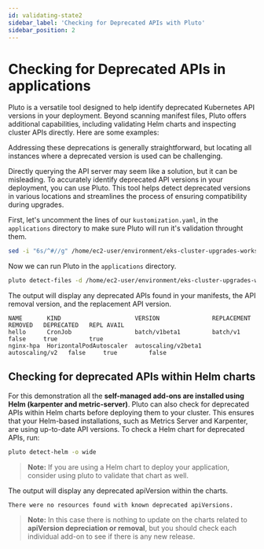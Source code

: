 ```yaml
---
id: validating-state2
sidebar_label: 'Checking for Deprecated APIs with Pluto'
sidebar_position: 2
---
```


# Checking for Deprecated APIs in applications

Pluto is a versatile tool designed to help identify deprecated Kubernetes API versions in your deployment. Beyond scanning manifest files, Pluto offers additional capabilities, including validating Helm charts and inspecting cluster APIs directly. Here are some examples:

Addressing these deprecations is generally straightforward, but locating all instances where a deprecated version is used can be challenging.

Directly querying the API server may seem like a solution, but it can be misleading. To accurately identify deprecated API versions in your deployment, you can use Pluto. This tool helps detect deprecated versions in various locations and streamlines the process of ensuring compatibility during upgrades.

First, let's uncomment the lines of our `kustomization.yaml`, in the `applications` directory to make sure Pluto will run it's validation throught them.

```bash
sed -i "6s/^#//g" /home/ec2-user/environment/eks-cluster-upgrades-workshop/gitops/applications/kustomization.yaml
```

Now we can run Pluto in the `applications` directory.

```bash
pluto detect-files -d /home/ec2-user/environment/eks-cluster-upgrades-workshop/gitops/applications
```

The output will display any deprecated APIs found in your manifests, the API removal version, and the replacement API version.

```output
NAME       KIND                     VERSION               REPLACEMENT     REMOVED   DEPRECATED   REPL AVAIL
hello      CronJob                  batch/v1beta1         batch/v1         false     true         true
nginx-hpa  HorizontalPodAutoscaler  autoscaling/v2beta1   autoscaling/v2   false     true         false

```

## Checking for deprecated APIs within Helm charts

For this demonstration all the **self-managed add-ons are installed using Helm (karpenter and metric-server)**. Pluto can also check for deprecated APIs within Helm charts before deploying them to your cluster. This ensures that your Helm-based installations, such as Metrics Server and Karpenter, are using up-to-date API versions. To check a Helm chart for deprecated APIs, run:

```bash
pluto detect-helm -o wide
```

> **Note:** If you are using a Helm chart to deploy your application, consider using pluto to validate that chart as well.

The output will display any deprecated apiVersion within the charts.

```output
There were no resources found with known deprecated apiVersions.
```

>**Note:** In this case there is nothing to update on the charts related to **apiVersion depreciation or removal**, but you should check each individual add-on to see if there is any new release.
